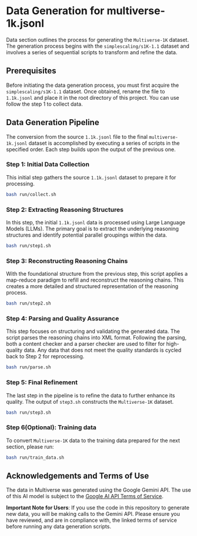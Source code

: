 # Data Generation for multiverse-1k.jsonl

Data section outlines the process for generating the `Multiverse-1K` dataset. The generation process begins with the `simplescaling/s1K-1.1` dataset and involves a series of sequential scripts to transform and refine the data.

## Prerequisites

Before initiating the data generation process, you must first acquire the `simplescaling/s1K-1.1` dataset. Once obtained, rename the file to `1.1k.jsonl` and place it in the root directory of this project. You can use follow the step 1 to collect data.

## Data Generation Pipeline

The conversion from the source `1.1k.jsonl` file to the final `multiverse-1k.jsonl` dataset is accomplished by executing a series of scripts in the specified order. Each step builds upon the output of the previous one.

### Step 1: Initial Data Collection

This initial step gathers the source `1.1k.jsonl` dataset to prepare it for processing.

```bash
bash run/collect.sh
```

### Step 2: Extracting Reasoning Structures

In this step, the initial `1.1k.jsonl` data is processed using Large Language Models (LLMs). The primary goal is to extract the underlying reasoning structures and identify potential parallel groupings within the data.

```bash
bash run/step1.sh
```

### Step 3: Reconstructing Reasoning Chains

With the foundational structure from the previous step, this script applies a map-reduce paradigm to refill and reconstruct the reasoning chains. This creates a more detailed and structured representation of the reasoning process.

```bash
bash run/step2.sh
```

### Step 4: Parsing and Quality Assurance

This step focuses on structuring and validating the generated data. The script parses the reasoning chains into XML format. Following the parsing, both a content checker and a parser checker are used to filter for high-quality data. Any data that does not meet the quality standards is cycled back to Step 2 for reprocessing.

```bash
bash run/parse.sh
```

### Step 5: Final Refinement

The last step in the pipeline is to refine the data to further enhance its quality. The output of `step3.sh` constructs the `Multiverse-1K` dataset.

```bash
bash run/step3.sh
```

### Step 6(Optional): Training data

To convert `Multiverse-1K` data to the training data prepared for the next section, please run:
```bash
bash run/train_data.sh
```

## Acknowledgements and Terms of Use
The data in Multiverse was generated using the Google Gemini API. The use of this AI model is subject to the [Google AI API Terms of Service](https://ai.google.dev/terms).

**Important Note for Users**: If you use the code in this repository to generate new data, you will be making calls to the Gemini API. Please ensure you have reviewed, and are in compliance with, the linked terms of service before running any data generation scripts.